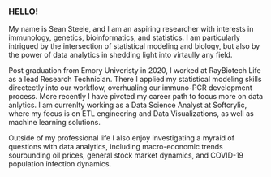 ### HELLO!

My name is Sean Steele, and I am an aspiring researcher with interests in immunology, genetics, bioinformatics, and statistics.  I am particularly intrigued by the intersection of statistical modeling and biology, but also by the power of data analytics in shedding light into virtaully any field. 

Post graduation from Emory Univeristy in 2020, I worked at RayBiotech Life as a lead Research Technician. There I applied my statistical modeling skills directectly into our workflow, overhualing our immuno-PCR development process. More recently I have pivoted my career path to focus more on data anlytics.  I am currenlty working as a Data Science Analyst at Softcrylic, where my focus is on ETL engineering and Data Visualizations, as well as machine learning solutions.

Outside of my professional life I also enjoy investigating a myraid of questions with data analytics, including macro-economic trends sourounding oil prices, general stock market dynamics, and COVID-19 population infection dynamics. 
<!--
**seansteel3/seansteel3** is a ✨ _special_ ✨ repository because its `README.md` (this file) appears on your GitHub profile.

Here are some ideas to get you started:

- 🔭 I’m currently working on ...
- 🌱 I’m currently learning ...
- 👯 I’m looking to collaborate on ...
- 🤔 I’m looking for help with ...
- 💬 Ask me about ...
- 📫 How to reach me: ...
- 😄 Pronouns: ...
- ⚡ Fun fact: ...
-->
